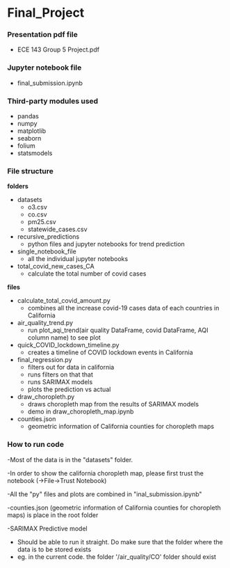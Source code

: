 # Final_Project

### Presentation pdf file

- ECE 143 Group 5 Project.pdf

### Jupyter notebook file

- final_submission.ipynb

### Third-party modules used

- pandas
- numpy
- matplotlib
- seaborn
- folium
- statsmodels

### File structure
**folders**
- datasets
  - o3.csv
  - co.csv
  - pm25.csv
  - statewide_cases.csv
- recursive_predictions
  - python files and jupyter notebooks for trend prediction
- single_notebook_file
  - all the individual jupyter notebooks
- total_covid_new_cases_CA
  - calculate the total number of covid cases


**files**
- calculate_total_covid_amount.py
  - combines all the increase covid-19 cases data of each countries in California  
- air_quality_trend.py
  - run plot_aqi_trend(air quality DataFrame, covid DataFrame, AQI column name) to see plot
- quick_COVID_lockdown_timeline.py
  - creates a timeline of COVID lockdown events in California
- final_regression.py
  - filters out for data in california
  - runs filters on that that
  - runs SARIMAX models
  - plots the prediction vs actual
- draw_choropleth.py
  - draws choropleth map from the results of SARIMAX models 
  - demo in draw_choropleth_map.ipynb
- counties.json
  - geometric information of California counties for choropleth maps
### How to run code

-Most of the data is in the "datasets" folder.

-In order to show the california choropleth map, please first trust the notebook (->File->Trust Notebook)

-All the "py" files and plots are combined in "inal_submission.ipynb"

-counties.json (geometric information of California counties for choropleth maps) is place in the root folder

-SARIMAX Predictive model
  - Should be able to run it straight. Do make sure that the folder where the data is to be stored exists
  - eg. in the current code. the folder '/air_quality/CO' folder should exist
